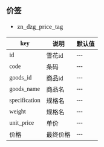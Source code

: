 <span  style="font-family: Simsun,serif; font-size: 17px; ">

### 价签

- zn_dzg_price_tag

| key           | 说明   | 默认值 |
|---------------|------|-----|
| id            | 雪花id | --- |
| code          | 条码   | --- |
| goods_id      | 商品id | --- |
| goods_name    | 商品名  | --- |
| specification | 规格名  | --- |
| weight        | 规格名  | --- |
| unit_price    | 单价   | --- |
| 价格            | 最终价格 | --- |

</span>